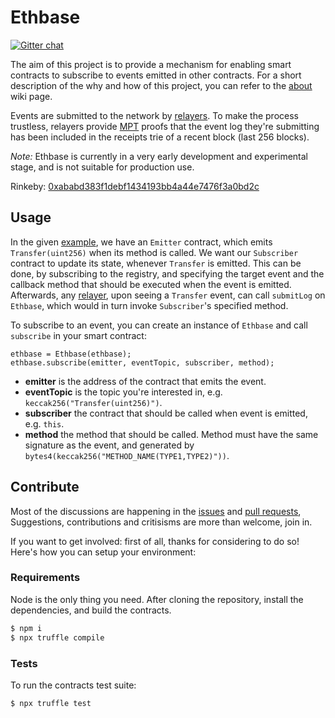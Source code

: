 # Ethbase
[![Gitter chat](https://badges.gitter.im/gitterHQ/gitter.png)](https://gitter.im/planet-ethereum/Lobby)

The aim of this project is to provide a mechanism for enabling smart contracts to subscribe to events emitted in other contracts. For a short description of the why and how of this project, you can refer to the [about](https://github.com/planet-ethereum/ethbase/wiki/About) wiki page.

Events are submitted to the network by [relayers](https://github.com/planet-ethereum/relay-network). To make the process trustless, relayers provide [MPT](https://github.com/ethereum/wiki/wiki/Patricia-Tree#receipts-trie) proofs that the event log they're submitting has been included in the receipts trie of a recent block (last 256 blocks).

*Note:* Ethbase is currently in a very early development and experimental stage, and is not suitable for production use.

Rinkeby: [0xababd383f1debf1434193bb4a44e7476f3a0bd2c](https://rinkeby.etherscan.io/address/0xababd383f1debf1434193bb4a44e7476f3a0bd2c)

## Usage
In the given [example](contracts/example), we have an `Emitter` contract, which emits `Transfer(uint256)` when its method is called. We want our `Subscriber` contract to update its state, whenever `Transfer` is emitted. This can be done, by subscribing to the registry, and specifying the target event and the callback method that should be executed when the event is emitted. Afterwards, any [relayer](https://github.com/planet-ethereum/relay-network), upon seeing a `Transfer` event, can call `submitLog` on `Ethbase`, which would in turn invoke `Subscriber`'s specified method.

To subscribe to an event, you can create an instance of `Ethbase` and call `subscribe` in your smart contract:

```
ethbase = Ethbase(ethbase);
ethbase.subscribe(emitter, eventTopic, subscriber, method);
```

- **emitter** is the address of the contract that emits the event.
- **eventTopic** is the topic you're interested in, e.g. `keccak256("Transfer(uint256)")`.
- **subscriber** the contract that should be called when event is emitted, e.g. `this`.
- **method** the method that should be called. Method must have the same signature as the event, and generated by `bytes4(keccak256("METHOD_NAME(TYPE1,TYPE2)"))`.

## Contribute
Most of the discussions are happening in the [issues](https://github.com/planet-ethereum/ethbase/issues) and [pull requests](https://github.com/planet-ethereum/ethbase/pulls), Suggestions, contributions and critisisms are more than welcome, join in.

If you want to get involved: first of all, thanks for considering to do so! Here's how you can setup your environment:

### Requirements
Node is the only thing you need. After cloning the repository, install the dependencies, and build the contracts.

```bash
$ npm i
$ npx truffle compile
```

### Tests
To run the contracts test suite:

```bash
$ npx truffle test
```
